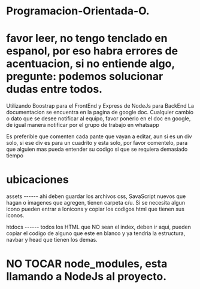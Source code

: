 # Programacion-Orientada-O.
# favor leer, no tengo tenclado en espanol, por eso habra errores de acentuacion, si no entiende algo, pregunte: podemos solucionar dudas entre todos.

Utilizando Boostrap para el FrontEnd y Express de NodeJs para BackEnd
La documentacion se encuentra en la pagina de google doc.
Cualquier cambio o dato que se desee notificar al equipo, favor ponerlo en el doc en google, de igual manera notificar por el grupo de trabajo en whatsapp

Es preferible que comenten cada pante que vayan a editar, aun si es un div solo,  si ese div es para un cuadrito y esta solo, por favor comentelo, para que alguien mas pueda entender su codigo si que se requiera demasiado tiempo

# ubicaciones

assets ------ ahi deben guardar los archivos css, SavaScript nuevos que hagan o imagenes que agregen, tienen carpeta c/u.
Si se necesita algun icono pueden entrar a Ionicons  y copiar los codigos html que tienen sus iconos.

htdocs ------ todos los HTML que NO sean el index, deben ir aqui, pueden  copiar el codigo de alguno que este en blanco y ya tendria la estructura, navbar y head que tienen los demas.

# NO TOCAR  node_modules, esta llamando a NodeJs al proyecto.


